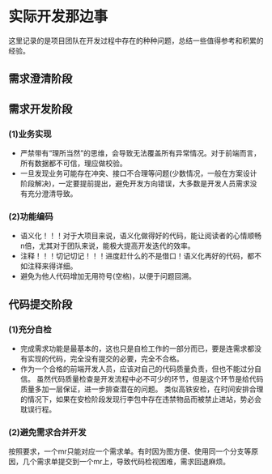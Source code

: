 # 实际开发那边事

这里记录的是项目团队在开发过程中存在的种种问题，总结一些值得参考和积累的经验。

## 需求澄清阶段

## 需求开发阶段
### (1)业务实现
* 严禁带有“理所当然”的思维，会导致无法覆盖所有异常情况。对于前端而言，所有数据都不可信，理应做校验。
* 一旦发现业务可能存在冲突、接口不合理等问题(少数情况，一般在方案设计阶段解决)，一定要提前提出，避免开发方向错误，大多数是开发人员需求没有充分澄清导致。

### (2)功能编码
* 语义化！！！对于大项目来说，语义化做得好的代码，能让阅读者的心情顺畅n倍，尤其对于团队来说，能极大提高开发迭代的效率。
* 注释！！！切记切记！！！进度赶什么的不是借口！语义化再好的代码，都不如注释来得详细。
* 避免为他人代码增加无用符号(空格)，以便于问题回溯。

## 代码提交阶段
### (1)充分自检
* 完成需求功能是最基本的，这也只是自检工作的一部分而已，要是连需求都没有实现的代码，完全没有提交的必要，完全不合格。
* 作为一个合格的前端开发人员，应该对自己的代码质量负责，但也不能过分自信。
虽然代码质量检查是开发流程中必不可少的环节，但是这个环节是给代码质量多加一层保证，进一步排查潜在的问题。
类似高铁安检，在时间安排合理的情况下，如果在安检阶段发现行李包中存在违禁物品而被禁止进站，势必会耽误行程。
### (2)避免需求合并开发
按照要求，一个mr只能对应一个需求单。有时因为图方便、使用同一个分支等原因，几个需求单提交到一个mr上，导致代码检视困难，需求回退麻烦。
